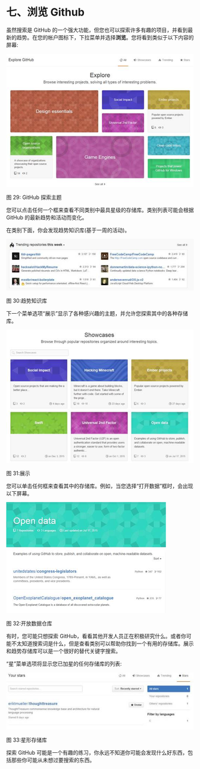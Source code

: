 # 七、浏览 Github

虽然搜索是 GitHub 的一个强大功能，但您也可以探索许多有趣的项目，并看到最新的趋势。在您的帐户图标下，下拉菜单并选择**浏览**。您将看到类似于以下内容的屏幕:

![](img/00033.jpeg)

图 29: GitHub 探索主题

您可以点击任何一个框来查看不同类别中最具星级的存储库。类别列表可能会根据 GitHub 的最新趋势和活动而变化。

在类别下面，你会发现趋势知识库(基于一周的活动)。

![](img/00034.jpeg)

图 30:趋势知识库

下一个菜单选项“展示”显示了各种感兴趣的主题，并允许您探索其中的各种存储库。

![](img/00035.jpeg)

图 31:展示

您可以单击任何框来查看其中的存储库。例如，当您选择“打开数据”框时，会出现以下屏幕。

![](img/00036.jpeg)

图 32:开放数据仓库

有时，您可能只想探索 GitHub，看看其他开发人员正在积极研究什么。或者你可能不太知道搜索词是什么，但是查看类别可以帮助你找到一个有用的存储库。展示和趋势存储库可以是一个很好的替代关键字搜索。

“星”菜单选项将显示您已加星的任何存储库的列表:

![](img/00037.jpeg)

图 33:星形存储库

探索 GitHub 可能是一个有趣的练习，你永远不知道你可能会发现什么好东西，包括那些你可能从未想过要搜索的东西。